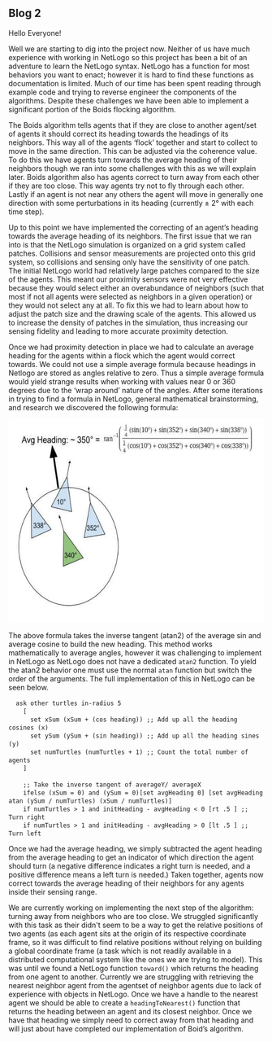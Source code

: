 ## Blog 2

Hello Everyone!

Well we are starting to dig into the project now. Neither of us have much experience with working in NetLogo so this project has been a bit of an adventure to learn the NetLogo syntax. NetLogo has a function for most behaviors you want to enact; however it is hard to find these functions as documentation is limited. Much of our time has been spent reading through example code and trying to reverse engineer the components of the algorithms. Despite these challenges we have been able to implement a significant portion of the Boids flocking algorithm.

The Boids algorithm tells agents that if they are close to another agent/set of agents it should correct its heading towards the headings of its neighbors. This way all of the agents ‘flock’ together and start to collect to move in the same direction. This can be adjusted via the coherence value. To do this we have agents turn towards the average heading of their neighbors though we ran into some challenges with this as we will explain later. Boids algorithm also has agents correct to turn away from each other if they are too close. This way agents try not to fly through each other. Lastly if an agent is not near any others the agent will move in generally one direction with some perturbations in its heading (currently ± 2° with each time step).

Up to this point we have implemented the correcting of an agent’s heading towards the average heading of its neighbors. The first issue that we ran into is that the NetLogo simulation is organized on a grid system called patches. Collisions and sensor measurements are projected onto this grid system, so collisions and sensing only have the sensitivity of one patch. The initial NetLogo world had relatively large patches compared to the size of the agents. This meant our proximity sensors were not very effective because they would select either an overabundance of neighbors (such that most if not all agents were selected as neighbors in a given operation) or they would not select any at all. To fix this we had to learn about how to adjust the patch size and the drawing scale of the agents. This allowed us to increase the density of patches in the simulation, thus increasing our sensing fidelity and leading to more accurate proximity detection.

Once we had proximity detection in place we had to calculate an average heading for the agents within a flock which the agent would correct towards. We could not use a simple average formula because headings in Netlogo are stored as angles relative to zero. Thus a simple average formula would yield strange results when working with values near 0 or 360 degrees due to the ‘wrap around’ nature of the angles. After some iterations in trying to find a formula in NetLogo, general mathematical brainstorming, and research we discovered the following formula:

<p align="center">
  <img width="600" height="400" src="./Images/CalculatingAvgHeading.jpg">
  
The above formula takes the inverse tangent (atan2) of the average sin and average cosine to build the new heading. This method works mathematically to average angles, however it was challenging to implement in NetLogo as NetLogo does not have a dedicated `atan2` function. To yield the atan2 behavior one must use the normal `atan` function but switch the order of the arguments. The full implementation of this in NetLogo can be seen below.

      ask other turtles in-radius 5
        [
          set xSum (xSum + (cos heading)) ;; Add up all the heading cosines (x)
          set ySum (ySum + (sin heading)) ;; Add up all the heading sines (y)
          set numTurtles (numTurtles + 1) ;; Count the total number of agents
        ]
        
        ;; Take the inverse tangent of averageY/ averageX
        ifelse (xSum = 0) and (ySum = 0)[set avgHeading 0] [set avgHeading atan (ySum / numTurtles) (xSum / numTurtles)]
        if numTurtles > 1 and initHeading - avgHeading < 0 [rt .5 ] ;; Turn right
        if numTurtles > 1 and initHeading - avgHeading > 0 [lt .5 ] ;; Turn left
    
Once we had the average heading, we simply subtracted the agent heading from the average heading to get an indicator of which direction the agent should turn (a negative difference indicates a right turn is needed, and a positive difference means a left turn is needed.) Taken together, agents now correct towards the average heading of their neighbors for any agents inside their sensing range.

We are currently working on implementing the next step of the algorithm: turning away from neighbors who are too close. We struggled significantly with this task as their didn't seem to be a way to get the relative positions of two agents (as each agent sits at the origin of its respective coordinate frame, so it was difficult to find relative positions without relying on building a global coordinate frame (a task which is not readily available in a distributed computational system like the ones we are trying to model). This was until we found a NetLogo function `toward()` which returns the heading from one agent to another. Currently we are struggling with retrieving the nearest neighbor agent from the agentset of neighbor agents due to lack of experience with objects in NetLogo. Once we have a handle to the nearest agent we should be able to create a `headingToNearest()` function that returns the heading between an agent and its closest neighbor. Once we have that heading we simply need to correct away from that heading and will just about have completed our implementation of Boid’s algorithm.
